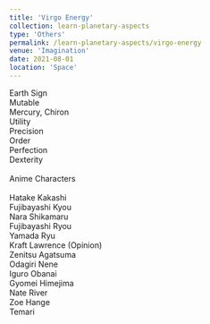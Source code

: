 ```yaml
---
title: 'Virgo Energy'
collection: learn-planetary-aspects
type: 'Others'
permalink: /learn-planetary-aspects/virgo-energy
venue: 'Imagination'
date: 2021-08-01
location: 'Space'
---
```


Earth Sign \
Mutable \
Mercury, Chiron \
Utility \
Precision \
Order \
Perfection \
Dexterity \
\
Anime Characters \
\
Hatake Kakashi \
Fujibayashi Kyou \
Nara Shikamaru \
Fujibayashi Ryou \
Yamada Ryu \
Kraft Lawrence (Opinion) \
Zenitsu Agatsuma \
Odagiri Nene \
Iguro Obanai \
Gyomei Himejima \
Nate River \
Zoe Hange \
Temari
